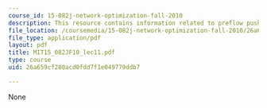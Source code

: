 ```yaml
---
course_id: 15-082j-network-optimization-fall-2010
description: This resource contains information related to preflow push algorithms.
file_location: /coursemedia/15-082j-network-optimization-fall-2010/26a659cf280acd0fdd7f1e049779ddb7_MIT15_082JF10_lec11.pdf
file_type: application/pdf
layout: pdf
title: MIT15_082JF10_lec11.pdf
type: course
uid: 26a659cf280acd0fdd7f1e049779ddb7

---
```

None